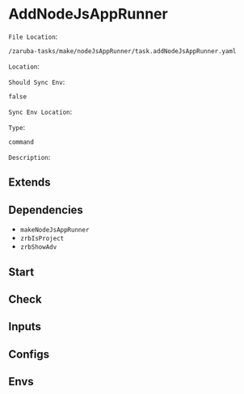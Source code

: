 
# AddNodeJsAppRunner

`File Location`:

    /zaruba-tasks/make/nodeJsAppRunner/task.addNodeJsAppRunner.yaml


`Location`:




`Should Sync Env`:

    false


`Sync Env Location`:




`Type`:

    command


`Description`:





## Extends




## Dependencies

* `makeNodeJsAppRunner`
* `zrbIsProject`
* `zrbShowAdv`


## Start




## Check




## Inputs


## Configs


## Envs